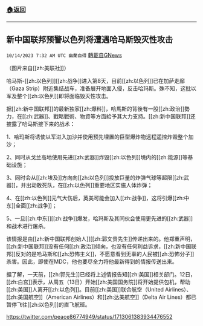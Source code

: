 ###  [:house:返回](README.md)
---


## 新中国联邦预警以色列将遭遇哈马斯毁灭性攻击
`10/14/2023 7:32 AM UTC 幽蘭自得` [轉載自GNews](https://gnews.org/articles/1832032)

         
（图片来自[[zh:美联社]]）

哈马斯\-[[zh:以色列]][[zh:战争]]进入第8天，目前[[zh:以色列]]已在加萨走廊（Gaza Strip）附近集结战车，准备展开地面入侵，反击哈玛斯。殊不知，这批以军及整个[[zh:以色列]]即将面临毁灭性攻击。

据[[zh:新中国联邦]]的最新独家[[zh:爆料]]，哈馬斯的背後有一股[[zh:政治]]勢力，在[[zh:武器]]、戰略戰術、物資等方面給予其大力支持。[[zh:新中国联邦]]还披露了哈马斯接下来的战术：

1、哈玛斯将诱使以军进入加沙并使用预先埋置的巨型爆炸物远程遥控炸毁整个加沙；

2、同时从戈兰高地使用先进[[zh:武器]]炸毁[[zh:以色列]]境内的[[zh:能源]]等基础设施；

3、同时会从[[zh:埃及]]方向向[[zh:以色列]]投放巨量的炸弹气球等超限[[zh:武器]]，并出动敢死队，在[[zh:以色列]]重要地区实施人体炸弹；

4、在[[zh:以色列]]元气大伤后，英美可能会加入[[zh:战争]]，这将引爆[[zh:中东]]全面[[zh:战争]]；

5、一旦[[zh:中东]][[zh:战争]]爆发，哈玛斯及其同伙会使用更先进的[[zh:武器]]和战术进行屠杀。

该情报是由[[zh:新中国联邦创始人]][[zh:郭文贵先生]]传递出来的。他郑重声明，[[zh:新中国联邦]]没有任何[[zh:政治]]倾向，也没有任何利益诉求，[[zh:新中国联邦]]反对的是哈马斯和[[zh:恐怖主义]]，不愿意看到无辜的人民被[[zh:恐怖分子]]杀害。因此，即使在MDC，他也要尽全力将他最新得到的情报传送出来。

据了解，一天前，[[zh:郭先生]]已经将上述情报告知[[zh:美国]]相关部门。12日，[[zh:白宫]]表示，从周五（13日）开始[[zh:美国国务院]]将开始提供包机，帮助[[zh:美国]]人离开[[zh:以色列]]。目前[[zh:美国]]联合航空（United Airlines）、[[zh:美国航空]]（American Airlines）和[[zh:达美航空]]（Delta Air Lines）都已暂停飞往[[zh:以色列]]的直飞航班。

https://twitter.com/peace86774949/status/1713061383934476552
